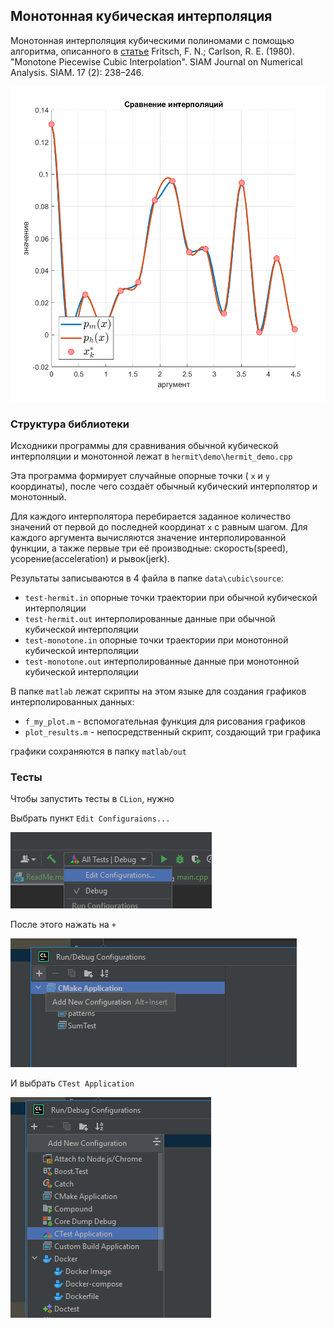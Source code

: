## Монотонная кубическая интерполяция


Монотонная интерполяция кубическими полиномами с помощью алгоритма,
описанного в [статье](https://epubs.siam.org/doi/10.1137/0717021)
Fritsch, F. N.; Carlson, R. E. (1980). "Monotone Piecewise Cubic Interpolation".
SIAM Journal on Numerical Analysis. SIAM. 17 (2): 238–246.

![](img/title.png)


### Структура библиотеки

Исходники программы для сравнивания обычной кубической интерполяции
и монотонной лежат в `hermit\demo\hermit_demo.cpp`

Эта программа формирует случайные опорные точки ( `x` и `y` координаты),
после чего создаёт обычный кубический интерполятор и монотонный.

Для каждого интерполятора перебирается заданное количество значений
от первой до последней координат `x` с равным шагом. Для каждого
аргумента вычисляются значение интерполированной функции, а также
первые три её производные: скорость(speed), усорение(acceleration) и рывок(jerk).

Результаты записываются в 4 файла в папке `data\cubic\source`:
- `test-hermit.in` опорные точки траектории при обычной кубической интерполяции
- `test-hermit.out` интерполированные данные при обычной кубической интерполяции
- `test-monotone.in` опорные точки траектории при монотонной кубической интерполяции
- `test-monotone.out` интерполированные данные при монотонной кубической интерполяции

В папке `matlab` лежат скрипты на этом языке для создания графиков
интерполированных данных:
- `f_my_plot.m` - вспомогательная функция для рисования графиков
- `plot_results.m` - непосредственный скрипт, создающий три графика

графики сохраняются в папку `matlab/out`

### Тесты

Чтобы запустить тесты в `CLion`, нужно 

Выбрать пункт `Edit Configuraions...`

![](img/i1.png)

После этого нажать на `+`

![](img/i2.png)

И выбрать `CTest Application`

![](img/i3.png)
